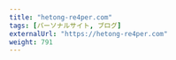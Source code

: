 ```yaml
---
title: "hetong-re4per.com"
tags: [パーソナルサイト, ブログ]
externalUrl: "https://hetong-re4per.com"
weight: 791
---
```

